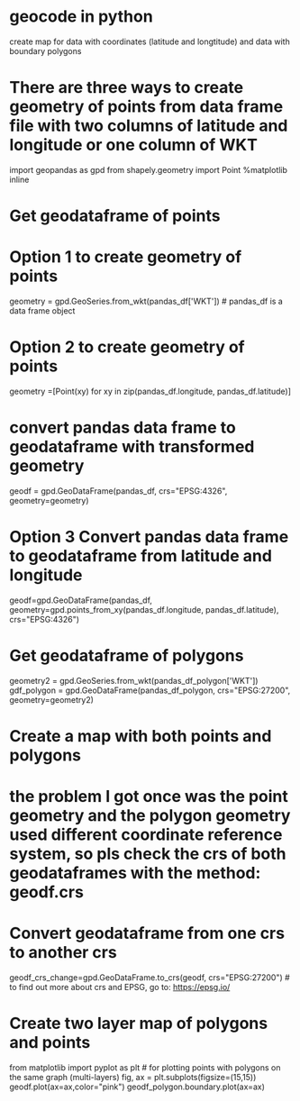 # geocode in python
create map for data with coordinates (latitude and longtitude) and data with boundary polygons


# There are three ways to create geometry of points from data frame file with two columns of latitude and longitude or one column of WKT
import geopandas as gpd
from shapely.geometry import Point
%matplotlib inline


# Get geodataframe of points
# Option 1 to create geometry of points
geometry = gpd.GeoSeries.from_wkt(pandas_df['WKT']) # pandas_df is a data frame object
# Option 2 to create geometry of points
geometry =[Point(xy) for xy in zip(pandas_df.longitude, pandas_df.latitude)]
# convert pandas data frame to geodataframe with transformed geometry
geodf = gpd.GeoDataFrame(pandas_df, crs="EPSG:4326", geometry=geometry)
# Option 3 Convert pandas data frame to geodataframe from latitude and longitude 
geodf=gpd.GeoDataFrame(pandas_df, geometry=gpd.points_from_xy(pandas_df.longitude, pandas_df.latitude), crs="EPSG:4326")


# Get geodataframe of polygons 
geometry2 = gpd.GeoSeries.from_wkt(pandas_df_polygon['WKT'])
gdf_polygon = gpd.GeoDataFrame(pandas_df_polygon, crs="EPSG:27200", geometry=geometry2)

# Create a map with both points and polygons 

# the problem I got once was the point geometry and the polygon geometry used different coordinate reference system, so pls check the crs of both geodataframes with the method: geodf.crs

# Convert geodataframe from one crs to another crs
geodf_crs_change=gpd.GeoDataFrame.to_crs(geodf,  crs="EPSG:27200")  # to find out more about crs and EPSG, go to: https://epsg.io/

# Create two layer map of polygons and points
from matplotlib import pyplot as plt # for plotting points with polygons on the same graph (multi-layers)
fig, ax = plt.subplots(figsize=(15,15))
geodf.plot(ax=ax,color="pink")
geodf_polygon.boundary.plot(ax=ax)
